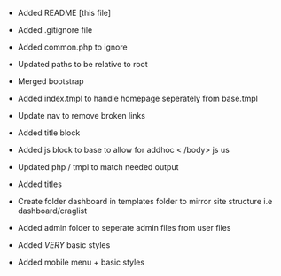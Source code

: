 * Added README [this file]
* Added .gitignore file
* Added common.php to ignore
* Updated paths to be relative to root

* Merged bootstrap
* Added index.tmpl to handle homepage seperately from base.tmpl
* Update nav to remove broken links
* Added title block
* Added js block to base to allow for addhoc < /body> js us
* Updated php / tmpl to match needed output
* Added titles
* Create folder dashboard in templates folder to mirror site structure i.e dashboard/craglist
* Added admin folder to seperate admin files from user files
* Added *VERY* basic styles
* Added mobile menu + basic styles
